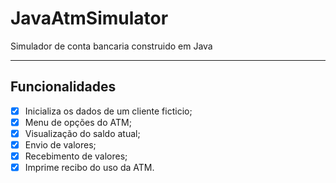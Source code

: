 # JavaAtmSimulator
Simulador de conta bancaria construido em Java

---

## Funcionalidades
- [X] Inicializa os dados de um cliente ficticio;
- [X] Menu de opções do ATM;
- [X] Visualização do saldo atual;
- [X] Envio de valores;
- [X] Recebimento de valores;
- [X] Imprime recibo do uso da ATM.